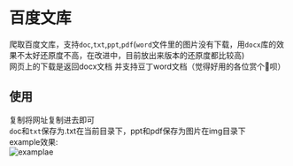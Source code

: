 # 百度文库
爬取百度文库，支持`doc`,`txt`,`ppt`,`pdf`(`word`文件里的图片没有下载，用`docx`库的效果不太好还原度不高，在改进中，目前放出来版本的还原度都比较高)<br>
网页上的下载是返回docx文档 并支持豆丁word文档（觉得好用的各位赏个🌟呗）
## 使用
复制将网址复制进去即可<br>
`do`c和`txt`保存为.txt在当前目录下，ppt和pdf保存为图片在img目录下<br>
example效果:<br>
![examplae](https://github.com/jk50505k/wenku_spider/blob/master/屏幕录制.gif)
